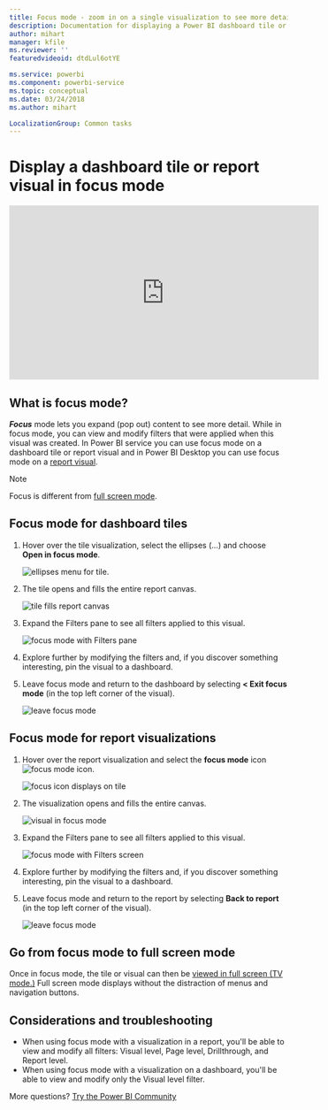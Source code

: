```yaml
---
title: Focus mode - zoom in on a single visualization to see more detail.
description: Documentation for displaying a Power BI dashboard tile or report visualizations in focus mode, aka pop out.
author: mihart
manager: kfile
ms.reviewer: ''
featuredvideoid: dtdLul6otYE

ms.service: powerbi
ms.component: powerbi-service
ms.topic: conceptual
ms.date: 03/24/2018
ms.author: mihart

LocalizationGroup: Common tasks
---
```

# Display a dashboard tile or report visual in focus mode

<iframe width="560" height="315" src="https://www.youtube.com/embed/dtdLul6otYE" frameborder="0" allowfullscreen></iframe>


## What is focus mode?

***Focus*** mode lets you expand (pop out) content to see more detail.  While in focus mode, you can view and modify filters that were applied when this visual was created.  In Power BI service you can use focus mode on a dashboard tile or report visual and in Power BI Desktop you can use focus mode on a [report visual](desktop-report-view.md).

> [!NOTE]
> Focus is different from [full screen mode](service-fullscreen-mode.md).
> 


## Focus mode for dashboard tiles

1. Hover over the tile visualization, select the ellipses (...) and choose **Open in focus mode**. 

    ![ellipses menu for tile](media/service-focus-mode/power-bi-dashboard-focus-mode.png).

2. The tile opens and fills the entire report canvas. 

   ![tile fills report canvas](media/service-focus-mode/power-bi-tile-focus.png)

3. Expand the Filters pane to see all filters applied to this visual.
   
   ![focus mode with Filters pane](media/service-focus-mode/power-bi-focus-filters.png)

4. Explore further by modifying the filters and, if you discover something interesting, pin the visual to a dashboard.

5. Leave focus mode and return to the dashboard by selecting **< Exit focus mode** (in the top left corner of the visual).
   
    ![leave focus mode](media/service-focus-mode/power-bi-tile-exit-focus.png)    


## Focus mode for report visualizations

1. Hover over the report visualization and select the **focus mode** icon ![focus mode icon](media/service-focus-mode/pbi_popout.jpg).  
   
   ![focus icon displays on tile](media/service-focus-mode/power-bi-hover-focus.png)
2. The visualization opens and fills the entire canvas. 

   ![visual in focus mode](media/service-focus-mode/power-bi-display-focus-newer2.png)
3. Expand the Filters pane to see all filters applied to this visual.
   
   ![focus mode with Filters screen](media/service-focus-mode/power-bi-display-focus-filters.png)
4. Explore further by modifying the filters and, if you discover something interesting, pin the visual to a dashboard.   
5. Leave focus mode and return to the report by selecting **Back to report** (in the top left corner of the visual). 
   
    ![leave focus mode](media/service-focus-mode/power-bi-exit-focus-report.png)  

## Go from focus mode to full screen mode
Once in focus mode, the tile or visual can then be [viewed in full screen (TV mode.)](service-fullscreen-mode.md) Full screen mode displays without the distraction of menus and navigation buttons.

## Considerations and troubleshooting
* When using focus mode with a visualization in a report, you'll be able to view and modify all filters: Visual level, Page level, Drillthrough, and Report level.    
* When using focus mode with a visualization on a dashboard, you'll be able to view and modify only the Visual level filter.

More questions? [Try the Power BI Community](http://community.powerbi.com/)

